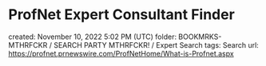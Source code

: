 # ProfNet Expert Consultant Finder

created: November 10, 2022 5:02 PM (UTC)
folder: BOOKMRKS-MTHRFCKR / SEARCH PARTY MTHRFCKR! / Expert Search
tags: Search
url: https://profnet.prnewswire.com/ProfNetHome/What-is-Profnet.aspx